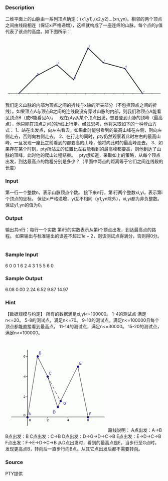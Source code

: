 
### Description
二维平面上的山脉由一系列顶点确定：(x1,y1),(x2,y2)...(xn,yn)。相邻的两个顶点之间由线段相连（保证xi严格递增），这样就构成了一座连绵的山脉，每个点的y值代表了该点的高度。如下图所示：

![](/JudgeOnline/upload/201304/1(1).jpg)
我们定义山脉的内部为顶点之间的折线与x轴的所夹部分（不包括顶点之间的折线）。如果顶点A与顶点B之间的连线段没有穿过山脉的内部，则我们称顶点A能看见顶点B（或B能看见A）。
 
现在pty从某个顶点出发，想要登到山脉的顶峰（最高点），他只能在顶点之间的折线上行走。经过思考，他将采取如下的一种登山方式：
1、站在出发点，向左右看去，如果此时能够看到的最高山峰在左侧，则向左侧走去，否则向右侧走去。
2、在行走的同时，pty仍然观察着此时左右的最高山峰，一旦发现一座比之前看到的都要高的山峰，他将向此时的最高峰走去。
3、如果存在某个时刻，pty所站立的位置比左右能看到的最高峰都要高，则他到达了山脉的顶峰，此时他的爬山过程结束。
 
pty想知道，采取如上的策略，从每个顶点出发，到达最高点的路程分别是多少？（平面中两点的距离等于它们之间连线段的长度）
 

### Input
第一行一个整数n，表示山脉顶点个数。
接下来n行，第i行两个整数xi,yi，表示第i个顶点的坐标。
保证xi严格递增，yi互不相同（y1,yn除外），xi,yi都为非负整数。保证y1,yn的值为0。
 

### Output
输出共n行：每行一个实数
第i行的实数表示从第i个顶点出发，到达最高点的路程。
如果输出与标准输出的误差不超过$1e-2$，则该测试点得满分，否则得0分。
 

### Sample Input
6
0 0
1 6
2 4
3 1
5 5
6 0




### Sample Output
6.08
0.00
2.24
6.52
9.87
14.97



### Hint



【数据规模与约定】
所有的数据满足xi,yi<=100000。
1-4的测试点 满足n<=20。
5-8的测试点，满足n<=70。
9-10的测试点，满足n<=100000且每个顶点都能直接看到最高点。
11-14的测试点，满足n<=30000。
15-20的测试点，满足n<=100000。


![](/JudgeOnline/upload/201304/2.jpg)
路线说明：
A点出发：A->B
B点出发：B
C点出发：C->B
D点出发：D->G->D->C->B
E点出发：E->D->C->B
F点出发：F->E->D->C->B
从D点出发时，看到的最高点是E，当步行至G点时，发现更高点B，转向后一直步行向B点。从其它点出发后都不需要转向。

### Source
PTY提供 